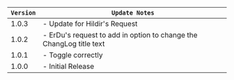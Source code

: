 | `Version` | `Update Notes`                                                      |
|-----------|---------------------------------------------------------------------|
| 1.0.3     | - Update for Hildir's Request                                       |
| 1.0.2     | - ErDu's request to add in option to change the ChangLog title text |
| 1.0.1     | - Toggle correctly                                                  |
| 1.0.0     | - Initial Release                                                   |